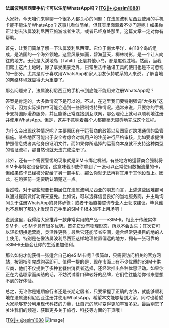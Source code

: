 **法属波利尼西亚手机卡可以注册WhatsApp吗？[[TG💪+ @esim1088](https://t.me/s/esim1088)]**

大家好，今天咱们来聊聊一个很多人都关心的问题：在法属波利尼西亚使用的手机卡能不能注册WhatsApp？这事儿看似简单，但其实里面藏着不少门道呢！如果你正计划去法属波利尼西亚旅游或者生活，或者已经身处那里，这篇文章一定对你有帮助。

首先，让我们简单了解一下法属波利尼西亚。它位于南太平洋，由118个岛屿组成，是法国的一个海外领地。这里风景如画，碧海蓝天，椰林树影，是一个让人向往的地方。无论是大溪地岛（Tahiti）还是其他小岛，都是度假胜地。然而，当我们踏上这片土地时，除了享受美景之外，日常生活中通讯工具的使用也是不可忽视的一部分。尤其是对于喜欢用WhatsApp和家人朋友保持联系的人来说，了解当地的网络环境就显得尤为重要了。

那么问题来了，法属波利尼西亚的手机卡到底能不能用来注册WhatsApp呢？

答案是肯定的，大多数情况下是可以的。不过，在这里我们要特别强调“大多数”这个词，因为实际操作中可能会遇到一些限制或特殊情况。通常来说，只要你的手机卡支持国际漫游服务，并且能够正常连接到互联网，那么理论上就可以顺利地注册并使用WhatsApp。但是，这并不意味着每个人都能毫无障碍地完成这个过程。

为什么会出现这种情况呢？主要原因在于运营商的政策以及国家对跨境通信的监管措施。某些地区可能出于安全考虑会对新用户的注册进行严格审核，比如要求提供护照信息或者其他身份证明文件。而如果你所选择的运营商本身就不支持这种类型的验证流程，那自然也就无法完成注册了。

此外，还有一个需要警惕的现象就是SIM卡绑定机制。有些地方的运营商会强制将SIM卡与特定设备绑定，这意味着即使你拿到了一张可以正常使用数据流量的卡，但如果该卡已经被分配给了另一部手机，那么你就无法再将其用于其他设备上。因此，在购买前一定要确认清楚这一点。

当然啦，对于那些想要长期居住在法属波利尼西亚的朋友而言，上述这些困难都可以通过提前做好功课来避免。比如说，可以选择信誉良好的当地服务商，并主动询问关于注册WhatsApp的具体步骤；或者干脆直接咨询专业人士获取建议。毕竟谁也不想到了那边才发现自己手里的SIM卡根本派不上用场吧！

说到这里，我得给大家推荐一款非常实用的产品——eSIM卡。相比于传统实体SIM卡，eSIM卡具有很多优势。首先它没有物理形态，所以不会丢失；其次它可以轻松切换运营商，灵活性更强；最后它还能节省空间，适合经常更换目的地的人士使用。特别是在像法属波利尼西亚这样地理位置偏远的地方，拥有一张可靠的eSIM卡无疑会让你的生活更加便利。

那么如何才能获得一张适合自己的eSIM卡呢？很简单，只需要访问相关的官方网站，按照指引完成购买即可。值得一提的是，现在市面上有不少优质的eSIM卡供应商，他们不仅提供了多种套餐供消费者选择，还经常推出各种优惠活动。如果你正在为选哪家而纠结的话，不妨试试看口碑较好的品牌，它们往往能给你带来意想不到的好体验。

总之，无论你是短期旅行者还是长期定居者，只要掌握了正确的方法，就能够顺利地在法属波利尼西亚注册并使用WhatsApp。希望本文能够帮到大家，同时也希望大家能够充分利用现代科技的力量，让自己的旅程变得更加丰富多彩。最后别忘了关注我们的频道，获取更多关于旅行、科技等方面的干货哦！

[[TG💪+ @esim1088](https://t.me/s/esim1088) ![Image](https://i.postimg.cc/4NQfJmqS/Snipaste-2025-05-13-00-14-12.png)]